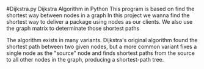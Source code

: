#Dijkstra.py
Dijkstra Algorithm in Python 
This program is based on find the shortest way between nodes in a graph
In this project we wanna find the shortest way to deliver a package using nodes as our clients.
We also use the graph matrix to determinate those shortest paths

The algorithm exists in many variants. Dijkstra's original algorithm found the shortest path 
between two given nodes, but a more common variant fixes a single node as the "source" node
and finds shortest paths from the source to all other nodes in the graph, producing a shortest-path tree.
